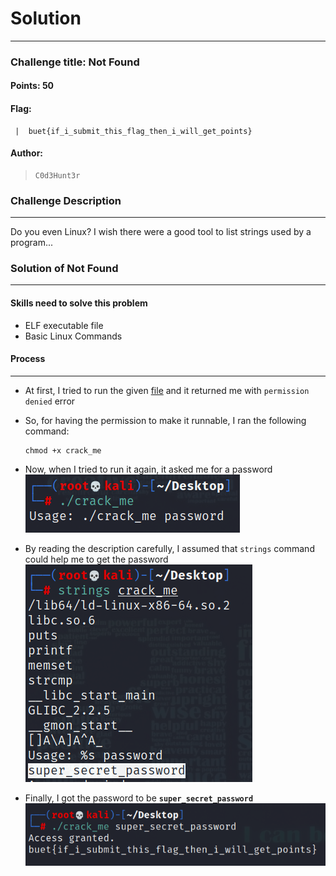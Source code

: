 # Solution

---

### Challenge title: Not Found

#### Points: 50

#### Flag:

```
 |  buet{if_i_submit_this_flag_then_i_will_get_points}
```

#### Author:

> ```
> C0d3Hunt3r
> ```

### Challenge Description

---

Do you even Linux? I wish there were a good tool to list strings used by a program...

### Solution of Not Found

---

#### Skills need to solve this problem

+ ELF executable file
+ Basic Linux Commands

#### Process

---

+ At first, I tried to run the given [file](./crack_me) and it returned me with `permission denied` error
+ So, for having the permission to make it runnable, I ran the following command:
  ```
  chmod +x crack_me
  ```
+ Now, when I tried to run it again, it asked me for a password
![give_pass](./Photos/pass.PNG)

+ By reading the description carefully, I assumed that `strings` command could help me to get the password
![solve](./Photos/password.PNG)
+ Finally, I got the password to be **`super_secret_password`**
![solve](./Photos/solve.PNG)